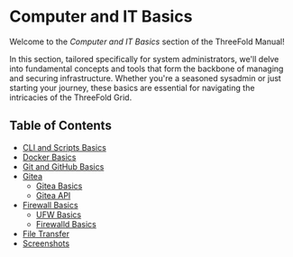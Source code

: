 <h1> Computer and IT Basics </h1>

Welcome to the *Computer and IT Basics* section of the ThreeFold Manual! 

In this section, tailored specifically for system administrators, we'll delve into fundamental concepts and tools that form the backbone of managing and securing infrastructure. Whether you're a seasoned sysadmin or just starting your journey, these basics are essential for navigating the intricacies of the ThreeFold Grid.

<h2> Table of Contents </h2>

- [CLI and Scripts Basics](./cli_scripts_basics.md)
- [Docker Basics](./docker_basics.md)
- [Git and GitHub Basics](./git_github_basics.md)
- [Gitea](./gitea/gitea_toc.md)
  - [Gitea Basics](./gitea/gitea_basics.md)
  - [Gitea API](./gitea/gitea_api.md)
- [Firewall Basics](./firewall_basics/firewall_basics.md)
  - [UFW Basics](./firewall_basics/ufw_basics.md)
  - [Firewalld Basics](./firewall_basics/firewalld_basics.md)
- [File Transfer](./file_transfer.md)
- [Screenshots](./screenshots.md)
  